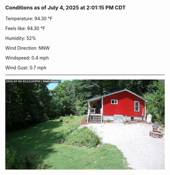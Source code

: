 ### Conditions as of July 4, 2025 at 2:01:15 PM CDT 

Temperature: 94.30 &deg;F

Feels like: 94.30 &deg;F

Humidity: 52%

Wind Direction: NNW

Windspeed: 0.4 mph

Wind Gust: 0.7 mph

---

<img src="./images/latest.jpeg"/>

